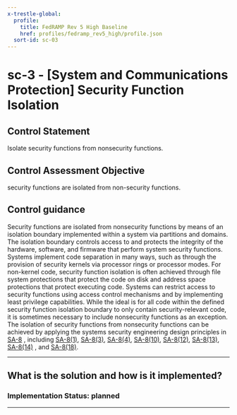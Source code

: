 ```yaml
---
x-trestle-global:
  profile:
    title: FedRAMP Rev 5 High Baseline
    href: profiles/fedramp_rev5_high/profile.json
  sort-id: sc-03
---
```


# sc-3 - \[System and Communications Protection\] Security Function Isolation

## Control Statement

Isolate security functions from nonsecurity functions.

## Control Assessment Objective

security functions are isolated from non-security functions.

## Control guidance

Security functions are isolated from nonsecurity functions by means of an isolation boundary implemented within a system via partitions and domains. The isolation boundary controls access to and protects the integrity of the hardware, software, and firmware that perform system security functions. Systems implement code separation in many ways, such as through the provision of security kernels via processor rings or processor modes. For non-kernel code, security function isolation is often achieved through file system protections that protect the code on disk and address space protections that protect executing code. Systems can restrict access to security functions using access control mechanisms and by implementing least privilege capabilities. While the ideal is for all code within the defined security function isolation boundary to only contain security-relevant code, it is sometimes necessary to include nonsecurity functions as an exception. The isolation of security functions from nonsecurity functions can be achieved by applying the systems security engineering design principles in [SA-8](#sa-8) , including [SA-8(1)](#sa-8.1), [SA-8(3)](#sa-8.3), [SA-8(4)](#sa-8.4), [SA-8(10)](#sa-8.10), [SA-8(12)](#sa-8.12), [SA-8(13)](#sa-8.13), [SA-8(14)](#sa-8.14) , and [SA-8(18)](#sa-8.18).

______________________________________________________________________

## What is the solution and how is it implemented?

<!-- For implementation status enter one of: implemented, partial, planned, alternative, not-applicable -->

<!-- Note that the list of rules under ### Rules: is read-only and changes will not be captured after assembly to JSON -->
<!-- Add control implementation description here for control: sc-3 -->

### Implementation Status: planned

______________________________________________________________________
